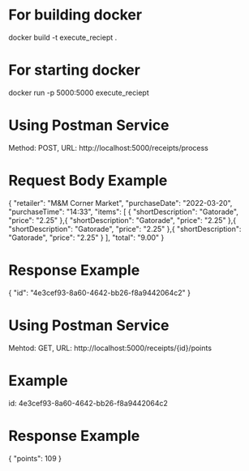 # For building docker

docker build -t execute_reciept .

# For starting docker 

docker run -p 5000:5000 execute_reciept

# Using Postman Service

Method: POST, URL: http://localhost:5000/receipts/process

# Request Body Example

{
  "retailer": "M&M Corner Market",
  "purchaseDate": "2022-03-20",
  "purchaseTime": "14:33",
  "items": [
    {
      "shortDescription": "Gatorade",
      "price": "2.25"
    },{
      "shortDescription": "Gatorade",
      "price": "2.25"
    },{
      "shortDescription": "Gatorade",
      "price": "2.25"
    },{
      "shortDescription": "Gatorade",
      "price": "2.25"
    }
  ],
  "total": "9.00"
}

# Response Example

{
    "id": "4e3cef93-8a60-4642-bb26-f8a9442064c2"
}

# Using Postman Service

Mehtod: GET, URL: http://localhost:5000/receipts/{id}/points

# Example

id: 4e3cef93-8a60-4642-bb26-f8a9442064c2 

# Response Example

{
    "points": 109
}
